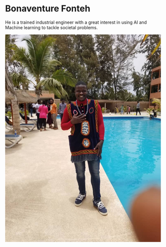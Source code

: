# Bonaventure Fonteh
He is a trained industrial engineer with a great interest in using AI and Machine learning to tackle societal problems.

![Bonaventure Fonteh](images/BFonteh.jpeg)
